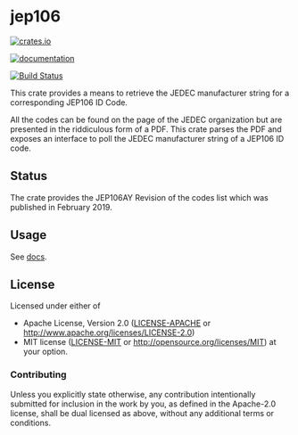 # jep106

[![crates.io](http://meritbadge.herokuapp.com/jep106)](https://crates.io/crates/jep106)

[![documentation](https://docs.rs/jep106/badge.svg)](https://docs.rs/jep106)

[![Build Status](https://www.travis-ci.com/Yatekii/jep106.svg)](https://www.travis-ci.com/Yatekii/jep106)

This crate provides a means to retrieve the JEDEC manufacturer string for a corresponding JEP106 ID Code.

All the codes can be found on the page of the JEDEC organization but are presented in the riddiculous form of a PDF. This crate parses the PDF and exposes an interface to poll the JEDEC manufacturer string of a JEP106 ID code.

## Status

The crate provides the JEP106AY Revision of the codes list which was published in February 2019.

## Usage

See [docs](https://docs.rs/jep106/).

## License

Licensed under either of

 * Apache License, Version 2.0 ([LICENSE-APACHE](LICENSE-APACHE) or
   http://www.apache.org/licenses/LICENSE-2.0)
 * MIT license ([LICENSE-MIT](LICENSE-MIT) or
   http://opensource.org/licenses/MIT) at your option.

### Contributing

Unless you explicitly state otherwise, any contribution intentionally submitted
for inclusion in the work by you, as defined in the Apache-2.0 license, shall
be dual licensed as above, without any additional terms or conditions.
